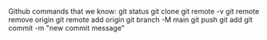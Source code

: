 Github commands that we know:
git status
git clone
git remote -v
git remote remove origin
git remote add origin
git branch -M main
git push
git add 
git commit -m "new commit message"
